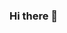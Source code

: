 ### Hi there 👋

<!--
**SupLuaYT/SupLuaYT** is a ✨ _special_ ✨ repository because its `README.md` (this file) appears on your GitHub profile.

Here are some ideas to get you started:

- 🔭 I’m currently working on "Raider Hub" 
- 🌱 I’m currently learning "HTML", "Python", "Node.js"
- 🏆 I'm needing a subs "GroxyBlox" 
- 🤔 I’m looking for help with "None" 
- 💬 Ask me about "None" 
- 📫 How to reach me: ."None"
- 😄 Pronouns: "Access Denied" 
- ⚡ POV: "You're trying to take or skid popular codes" 
-->
